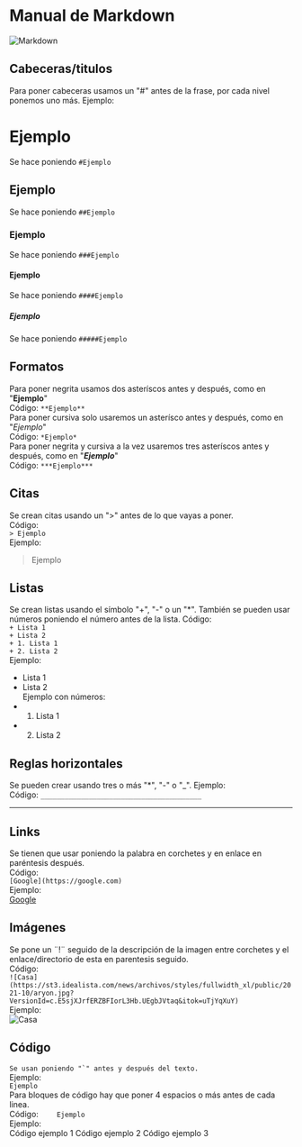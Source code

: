 # Manual de Markdown
![Markdown](https://static1.howtogeekimages.com/wordpress/wp-content/uploads/2019/12/markdown-logo-on-a-blue-background.png)
## Cabeceras/titulos
Para poner cabeceras usamos un "#" antes de la frase, por cada nivel ponemos uno más.
Ejemplo:
# Ejemplo
Se hace poniendo `#Ejemplo`
## Ejemplo
Se hace poniendo `##Ejemplo`
### Ejemplo
Se hace poniendo `###Ejemplo`
#### Ejemplo
Se hace poniendo `####Ejemplo`
##### Ejemplo
Se hace poniendo `#####Ejemplo`

## Formatos
Para poner negrita usamos dos asteríscos antes y después, como en "**Ejemplo**"   
Código:  `**Ejemplo**`  
Para poner cursiva solo usaremos un asterísco antes y después, como en "*Ejemplo*"   
Código:  `*Ejemplo*`  
Para poner negrita y cursiva a la vez usaremos tres asteríscos antes y después, como en "***Ejemplo***"   
Código:  `***Ejemplo***`  

## Citas
Se crean citas usando un ">" antes de lo que vayas a poner.  
Código:  
`> Ejemplo`  
Ejemplo:
> Ejemplo

## Listas
Se crean listas usando el símbolo "+", "-" o un "*". También se pueden usar números poniendo el número antes de la lista.
Código:  
`+ Lista 1`  
`+ Lista 2`  
`+ 1. Lista 1`  
`+ 2. Lista 2`  
Ejemplo:
+ Lista 1
+ Lista 2  
Ejemplo con números:  
+ 1. Lista 1
+ 2. Lista 2    

## Reglas horizontales
Se pueden crear usando tres o más "*", "-" o "_". Ejemplo:  
Código:
`________________________________________`
________________________________________


## Links
Se tienen que usar poniendo la palabra en corchetes y en enlace en paréntesis después.  
Código:  
`[Google](https://google.com)`  
Ejemplo:  
 [Google](https://google.com)

## Imágenes
Se pone un ¨!¨ seguido de la descripción de la imagen entre corchetes y el enlace/directorio de esta en parentesis seguido.  
Código:  
`![Casa](https://st3.idealista.com/news/archivos/styles/fullwidth_xl/public/2021-10/aryon.jpg?VersionId=c.E5sjXJrfERZBFIorL3Hb.UEgbJVtaq&itok=uTjYqXuY)`  
Ejemplo:  
![Casa](https://st3.idealista.com/news/archivos/styles/fullwidth_xl/public/2021-10/aryon.jpg?VersionId=c.E5sjXJrfERZBFIorL3Hb.UEgbJVtaq&itok=uTjYqXuY)

## Código
``Se usan poniendo "`" antes y después del texto.``  
Ejemplo:  
`Ejemplo`  
Para bloques de código hay que poner 4 espacios o más antes de cada linea.  
Código: `    Ejemplo`  
Ejemplo:  
    Código ejemplo 1
     Código ejemplo 2
      Código ejemplo 3
